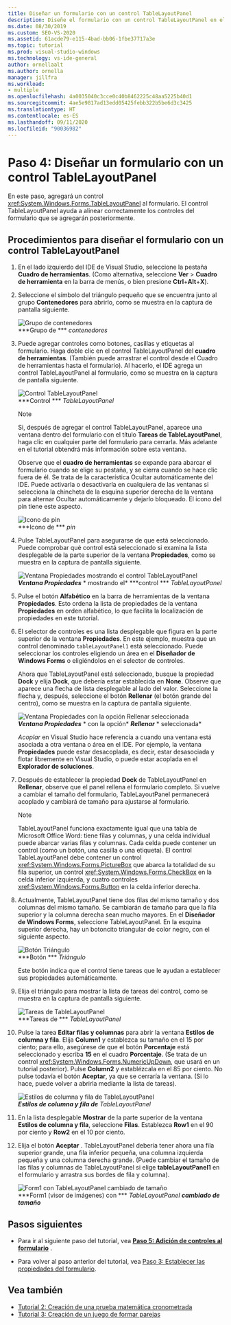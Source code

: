 ```yaml
---
title: Diseñar un formulario con un control TableLayoutPanel
description: Diseñe el formulario con un control TableLayoutPanel en el tutorial Crear un visor de imágenes.
ms.date: 08/30/2019
ms.custom: SEO-VS-2020
ms.assetid: 61acde79-e115-4bad-bb06-1fbe37717a3e
ms.topic: tutorial
ms.prod: visual-studio-windows
ms.technology: vs-ide-general
author: ornellaalt
ms.author: ornella
manager: jillfra
ms.workload:
- multiple
ms.openlocfilehash: 4a0035040c3cce0c40b8462225c48aa5225b40d1
ms.sourcegitcommit: 4ae5e9817ad13edd05425febb322b5be6d3c3425
ms.translationtype: HT
ms.contentlocale: es-ES
ms.lasthandoff: 09/11/2020
ms.locfileid: "90036982"
---
```

# <a name="step-4-lay-out-your-form-with-a-tablelayoutpanel-control"></a>Paso 4: Diseñar un formulario con un control TableLayoutPanel

En este paso, agregará un control <xref:System.Windows.Forms.TableLayoutPanel> al formulario. El control TableLayoutPanel ayuda a alinear correctamente los controles del formulario que se agregarán posteriormente.

## <a name="how-to-lay-out-your-form-with-a-tablelayoutpanel-control"></a>Procedimientos para diseñar el formulario con un control TableLayoutPanel

1. En el lado izquierdo del IDE de Visual Studio, seleccione la pestaña **Cuadro de herramientas**. (Como alternativa, seleccione **Ver** > **Cuadro de herramienta** en la barra de menús, o bien presione **Ctrl**+**Alt**+**X**).

1. Seleccione el símbolo del triángulo pequeño que se encuentra junto al grupo **Contenedores** para abrirlo, como se muestra en la captura de pantalla siguiente.

     ![Grupo de contenedores](../ide/media/express_toolbox.png)<br>
***Grupo de *** *contenedores*

1. Puede agregar controles como botones, casillas y etiquetas al formulario. Haga doble clic en el control TableLayoutPanel del **cuadro de herramientas**. (También puede arrastrar el control desde el Cuadro de herramientas hasta el formulario). Al hacerlo, el IDE agrega un control TableLayoutPanel al formulario, como se muestra en la captura de pantalla siguiente.

     ![Control TableLayoutPanel](../ide/media/express_formtablelayout.png)<br>
***Control *** *TableLayoutPanel*

    > [!NOTE]
    > Si, después de agregar el control TableLayoutPanel, aparece una ventana dentro del formulario con el título **Tareas de TableLayoutPanel**, haga clic en cualquier parte del formulario para cerrarla. Más adelante en el tutorial obtendrá más información sobre esta ventana.

     Observe que el **cuadro de herramientas** se expande para abarcar el formulario cuando se elige su pestaña, y se cierra cuando se hace clic fuera de él. Se trata de la característica Ocultar automáticamente del IDE. Puede activarla o desactivarla en cualquiera de las ventanas si selecciona la chincheta de la esquina superior derecha de la ventana para alternar Ocultar automáticamente y dejarlo bloqueado. El icono del pin tiene este aspecto.

     ![Icono de pin](../ide/media/express_pushpintoolbox.png)<br>
***Icono de *** *pin*

1. Pulse TableLayoutPanel para asegurarse de que está seleccionado. Puede comprobar qué control está seleccionado si examina la lista desplegable de la parte superior de la ventana **Propiedades**, como se muestra en la captura de pantalla siguiente.

     ![Ventana Propiedades mostrando el control TableLayoutPanel](../ide/media/express_controlspropwin.png)<br>
***Ventana Propiedades*** * mostrando el* ***control *** *TableLayoutPanel*

1. Pulse el botón **Alfabético** en la barra de herramientas de la ventana **Propiedades**. Esto ordena la lista de propiedades de la ventana **Propiedades** en orden alfabético, lo que facilita la localización de propiedades en este tutorial.

1. El selector de controles es una lista desplegable que figura en la parte superior de la ventana **Propiedades**. En este ejemplo, muestra que un control denominado `tableLayoutPanel1` está seleccionado. Puede seleccionar los controles eligiendo un área en el **Diseñador de Windows Forms** o eligiéndolos en el selector de controles.

   Ahora que TableLayoutPanel está seleccionado, busque la propiedad **Dock** y elija **Dock**, que debería estar establecida en **None**. Observe que aparece una flecha de lista desplegable al lado del valor. Seleccione la flecha y, después, seleccione el botón **Rellenar** (el botón grande del centro), como se muestra en la captura de pantalla siguiente.

     ![Ventana Propiedades con la opción Rellenar seleccionada](../ide/media/express_docktable.png)<br>
***Ventana Propiedades*** * con la opción* ***Rellenar*** * seleccionada*

     *Acoplar* en Visual Studio hace referencia a cuando una ventana está asociada a otra ventana o área en el IDE. Por ejemplo, la ventana **Propiedades** puede estar desacoplada, es decir, estar desasociada y flotar libremente en Visual Studio, o puede estar acoplada en el **Explorador de soluciones**.

1. Después de establecer la propiedad **Dock** de TableLayoutPanel en **Rellenar**, observe que el panel rellena el formulario completo. Si vuelve a cambiar el tamaño del formulario, TableLayoutPanel permanecerá acoplado y cambiará de tamaño para ajustarse al formulario.

    > [!NOTE]
    > TableLayoutPanel funciona exactamente igual que una tabla de Microsoft Office Word: tiene filas y columnas, y una celda individual puede abarcar varias filas y columnas. Cada celda puede contener un control (como un botón, una casilla o una etiqueta). El control TableLayoutPanel debe contener un control <xref:System.Windows.Forms.PictureBox> que abarca la totalidad de su fila superior, un control <xref:System.Windows.Forms.CheckBox> en la celda inferior izquierda, y cuatro controles <xref:System.Windows.Forms.Button> en la celda inferior derecha.

1. Actualmente, TableLayoutPanel tiene dos filas del mismo tamaño y dos columnas del mismo tamaño. Se cambiarán de tamaño para que la fila superior y la columna derecha sean mucho mayores. En el **Diseñador de Windows Forms**, seleccione TableLayoutPanel. En la esquina superior derecha, hay un botoncito triangular de color negro, con el siguiente aspecto.

     ![Botón Triángulo](../ide/media/express_iconblacktriangle.gif)<br>
***Botón *** *Triángulo*

     Este botón indica que el control tiene tareas que le ayudan a establecer sus propiedades automáticamente.

1. Elija el triángulo para mostrar la lista de tareas del control, como se muestra en la captura de pantalla siguiente.

     ![Tareas de TableLayoutPanel](../ide/media/express_tablepanel.png)<br>
***Tareas de *** *TableLayoutPanel*

1. Pulse la tarea **Editar filas y columnas** para abrir la ventana **Estilos de columna y fila**. Elija **Column1** y establezca su tamaño en el 15 por ciento; para ello, asegúrese de que el botón **Porcentaje** está seleccionado y escriba **15** en el cuadro **Porcentaje**. (Se trata de un control <xref:System.Windows.Forms.NumericUpDown>, que usará en un tutorial posterior). Pulse **Column2** y establézcala en el 85 por ciento. No pulse todavía el botón **Aceptar**, ya que se cerraría la ventana. (Si lo hace, puede volver a abrirla mediante la lista de tareas).

     ![Estilos de columna y fila de TableLayoutPanel](../ide/media/vs_tablelayoutpanel_setup.png)<br>
***Estilos de columna y fila de*** *TableLayoutPanel*

1. En la lista desplegable **Mostrar** de la parte superior de la ventana **Estilos de columna y fila**, seleccione **Filas**. Establezca **Row1** en el 90 por ciento y **Row2** en el 10 por ciento.

1. Elija el botón **Aceptar** . TableLayoutPanel debería tener ahora una fila superior grande, una fila inferior pequeña, una columna izquierda pequeña y una columna derecha grande. (Puede cambiar el tamaño de las filas y columnas de TableLayoutPanel si elige **tableLayoutPanel1** en el formulario y arrastra sus bordes de fila y columna).

     ![Form1 con TableLayoutPanel cambiado de tamaño](../ide/media/vs_formafterlayoutpanel.png)<br>
***Form1 (visor de imágenes) con *** *TableLayoutPanel* ***cambiado de tamaño***

## <a name="next-steps"></a>Pasos siguientes

* Para ir al siguiente paso del tutorial, vea **[Paso 5: Adición de controles al formulario](../ide/step-5-add-controls-to-your-form.md)** .

* Para volver al paso anterior del tutorial, vea [Paso 3: Establecer las propiedades del formulario](../ide/step-3-set-your-form-properties.md).

## <a name="see-also"></a>Vea también

* [Tutorial 2: Creación de una prueba matemática cronometrada](tutorial-2-create-a-timed-math-quiz.md)
* [Tutorial 3: Creación de un juego de formar parejas](tutorial-3-create-a-matching-game.md)
